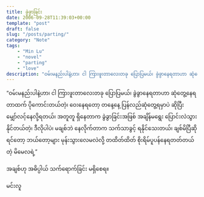 ```yaml
---
title: ခွဲခွာခြင်း
date: 2006-09-28T11:39:03+00:00
template: "post"  
draft: false  
slug: "/posts/parting/"  
category: "Note"
tags: 
	- "Min Lu"
	- "novel"
	- "parting"
	- "love"
description: "ဝမ်းမနည်းပါနဲ့ဟာ၊ ငါ ကြားဖူးတာလေးတခု ပြောပြမယ်၊ ခွဲခွာနေရတာဟာ ဆုံတွေ့နေရတာထက် ပိုကောင်းတယ်တဲ့၊"
---
```

&#8220;ဝမ်းမနည်းပါနဲ့ဟာ၊ ငါ ကြားဖူးတာလေးတခု ပြောပြမယ်၊ ခွဲခွာနေရတာဟာ ဆုံတွေ့နေရတာထက် ပိုကောင်းတယ်တဲ့၊ ဝေးနေရတော့ တနေ့နေ့ ပြန်လည်ဆုံတွေ့ရမှာပဲ ဆိုပြီး မျှော်လင့်နေလို့ရတယ်၊ အတူတူ ရှိနေတာက ခွဲခွာခြင်းအဖြစ် အချိန်မရွေး ပြောင်းလဲသွားနိုင်တယ်တဲ့၊ ဒီလိုပါပဲ၊ မချစ်ဘဲ နေလိုက်တာက သက်သာခွင့် ရနိုင်သေးတယ်၊ ချစ်မိပြီဆိုရင်တော့ ဘယ်တော့များ မုန်းသွားလေမလဲလို့ တထိတ်ထိတ် စိုးရိမ်ပူပန်နေရတတ်တယ်တဲ့ မိမေလရဲ့&#8221;

အချစ်ဟု အဓိပ္ပါယ် သက်ရောက်ခြင်း မရှိစေရ။
  
မင်းလူ